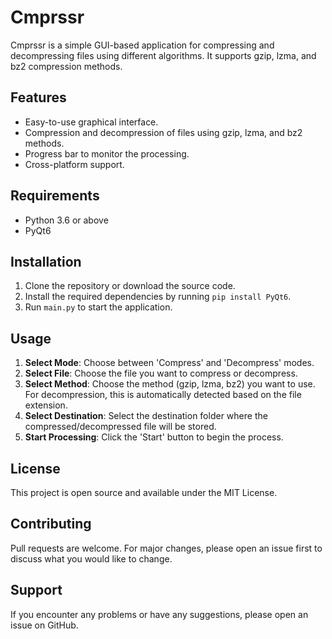 # Cmprssr

Cmprssr is a simple GUI-based application for compressing and decompressing files using different algorithms. It supports gzip, lzma, and bz2 compression methods.

## Features

- Easy-to-use graphical interface.
- Compression and decompression of files using gzip, lzma, and bz2 methods.
- Progress bar to monitor the processing.
- Cross-platform support.

## Requirements

- Python 3.6 or above
- PyQt6

## Installation

1. Clone the repository or download the source code.
2. Install the required dependencies by running `pip install PyQt6`.
3. Run `main.py` to start the application.

## Usage

1. **Select Mode**: Choose between 'Compress' and 'Decompress' modes.
2. **Select File**: Choose the file you want to compress or decompress.
3. **Select Method**: Choose the method (gzip, lzma, bz2) you want to use. For decompression, this is automatically detected based on the file extension.
4. **Select Destination**: Select the destination folder where the compressed/decompressed file will be stored.
5. **Start Processing**: Click the 'Start' button to begin the process.

## License

This project is open source and available under the MIT License.

## Contributing

Pull requests are welcome. For major changes, please open an issue first to discuss what you would like to change.

## Support

If you encounter any problems or have any suggestions, please open an issue on GitHub.



